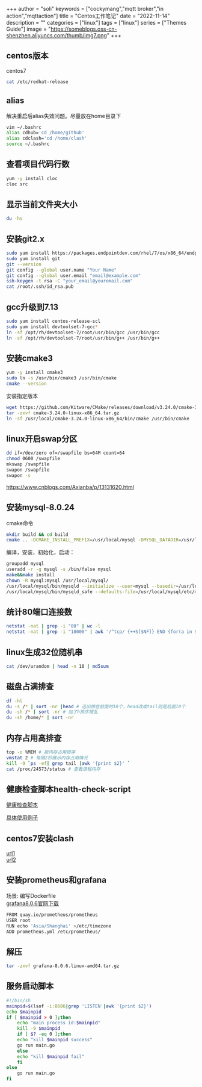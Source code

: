 +++
author = "soli"
keywords = ["cockymang","mqtt broker","in action","mqttaction"]
title = "Centos工作笔记"
date = "2022-11-14"
description = ""
categories = ["linux"]
tags = ["linux"]
series = ["Themes Guide"]
image = "https://someblogs.oss-cn-shenzhen.aliyuncs.com/thumb/img7.png"
+++
<!--more-->
## centos版本
centos7
```sh
cat /etc/redhat-release
```
## alias
解决重启后alias失效问题。尽量放在home目录下
```sh
vim ~/.bashrc
alias cdhub='cd /home/github'
alias cdclash='cd /home/clash'
source ~/.bashrc
```
## 查看项目代码行数
```sh
yum -y install cloc
cloc src
```
## 显示当前文件夹大小
```sh
du -hs
```
## 安装git2.x
```sh
sudo yum install https://packages.endpointdev.com/rhel/7/os/x86_64/endpoint-repo.x86_64.rpm
sudo yum install git
git --version
git config --global user.name "Your Name"
git config --global user.email "email@example.com"
ssh-keygen -t rsa -C "your_email@youremail.com"
cat /root/.ssh/id_rsa.pub
```
## gcc升级到7.13
```sh
sudo yum install centos-release-scl
sudo yum install devtoolset-7-gcc*
ln -sf /opt/rh/devtoolset-7/root/usr/bin/gcc /usr/bin/gcc
ln -sf /opt/rh/devtoolset-7/root/usr/bin/g++ /usr/bin/g++
```
## 安装cmake3
```sh
yum -y install cmake3
sudo ln -s /usr/bin/cmake3 /usr/bin/cmake
cmake --version
```
安装指定版本
```sh
wget https://github.com/Kitware/CMake/releases/download/v3.24.0/cmake-3.24.0-linux-x86_64.tar.gz
tar -zxvf cmake-3.24.0-linux-x86_64.tar.gz
ln -sf /usr/local/cmake-3.24.0-linux-x86_64/bin/cmake /usr/bin/cmake
```
## linux开启swap分区
```sh
dd if=/dev/zero of=/swapfile bs=64M count=64
chmod 0600 /swapfile
mkswap /swapfile
swapon /swapfile
swapon -s
```
https://www.cnblogs.com/Axianba/p/13131620.html
## 安装mysql-8.0.24
cmake命令
```sh
mkdir build && cd build
cmake .. -DCMAKE_INSTALL_PREFIX=/usr/local/mysql -DMYSQL_DATADIR=/usr/local/mysql/data -DCMAKE_C_COMPILER=/usr/bin/gcc -DCMAKE_CXX_COMPILER=/usr/bin/g++ -DSYSCONFDIR=/etc -DWITH_BOOST=/usr/local/boost -DDEFAULT_CHARSET=utf8 -DDEFAULT_COLLATION=utf8_general_ci -DENABLED_LOCAL_INFILE=ON -DWITH_INNODB_MEMCACHED=ON -DWITH_INNOBASE_STORAGE_ENGINE=1 -DWITH_FEDERATED_STORAGE_ENGINE=1 -DWITH_BLACKHOLE_STORAGE_ENGINE=1 -DWITH_ARCHIVE_STORAGE_ENGINE=1 -DWITHOUT_EXAMPLE_STORAGE_ENGINE=1 -DWITH_PERFSCHEMA_STORAGE_ENGINE=1 -DFORCE_INSOURCE_BUILD=1 -DMYSQL_TCP_PORT=3306
```
编译，安装，初始化，启动：
```sh
groupadd mysql
useradd -r -g mysql -s /bin/false mysql
make&&make install
chown -R mysql:mysql /usr/local/mysql/
/usr/local/mysql/bin/mysqld --initialize --user=mysql --basedir=/usr/local/mysql --datadir=/usr/local/mysql/data
/usr/local/mysql/bin/mysqld_safe --defaults-file=/usr/local/mysql/etc/my.cnf
```
## 统计80端口连接数
```sh
netstat -nat | grep -i "80" | wc -l
netstat -nat | grep -i "18000" | awk '/^tcp/ {++S[$NF]} END {for(a in S) print a, S[a]}' # 查看TCP连接状态
```
## linux生成32位随机串
```sh
cat /dev/urandom | head -n 10 | md5sum
```
## 磁盘占满排查
```sh
df -hl
du -s /* | sort -nr |head # 选出排在前面的10个，head改成tail则是后面10个
du -sh /* | sort -nr # 加了h排序错乱
du -sh /home/* | sort -nr
```
## 内存占用高排查
```sh
top -o %MEM # 按内存占用排序
vmstat 2 # 每隔2秒展示内存占用情况
kill -9 `ps -ef| grep tail |awk '{print $2}' `
cat /proc/24573/status # 查看进程内存
```
## 健康检查脚本health-check-script
[健康检查脚本](https://github.com/SimplyLinuxFAQ/health-check-script/blob/master/health-check.sh)

[具体使用例子](https://www.jianshu.com/p/759b3bd7360e)
## centos7安装clash
[url1](https://i.jakeyu.top/2021/11/27/centos-%E4%BD%BF%E7%94%A8-Clash-%E6%A2%AF%E5%AD%90/)<br>
[url2](https://199604.com/2001)
## 安装prometheus和grafana
场景: 编写Dockerfile<br>
[grafana8.0.6官网下载](https://grafana.com/grafana/download/8.0.6?edition=oss&pg=get&platform=linux&plcmt=selfmanaged-box1-cta1)<br>
```sh
FROM quay.io/prometheus/prometheus
USER root
RUN echo 'Asia/Shanghai' >/etc/timezone
ADD prometheus.yml /etc/prometheus/
```
## 解压
```sh
tar -zxvf grafana-8.0.6.linux-amd64.tar.gz
```
## 服务启动脚本
```sh
#!/bin/sh
mainpid=$(lsof -i:8686|grep 'LISTEN'|awk '{print $2}')
echo $mainpid
if [ $mainpid > 0 ];then
    echo "main process id:$mainpid"
    kill -9 $mainpid
    if [ $? -eq 0 ];then
    echo "kill $mainpid success"
    go run main.go
    else
    echo "kill $mainpid fail"
    fi
else
    go run main.go
fi
```